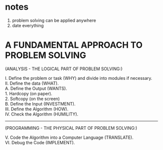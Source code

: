 # notes

1) problem solving can be applied anywhere
1) date everything

# A FUNDAMENTAL APPROACH TO PROBLEM SOLVING
  
(ANALYSIS - THE LOGICAL PART OF PROBLEM SOLVING:)  
  
I. Define the problem or task (WHY) and divide into modules if necessary.  
II. Define the data (WHAT).  
    A. Define the Output (WANTS).  
        1. Hardcopy (on paper).  
        2. Softcopy (on the screen)  
    B. Define the Input (INVESTMENT).  
III. Define the Algorithm (HOW).  
IV. Check the Algorithm (HUMILITY).  
_____________________________________________________
  
(PROGRAMMING - THE PHYSICAL PART OF PROBLEM SOLVING:)  
  
V. Code the Algorithm into a Computer Language (TRANSLATE).  
VI. Debug the Code (IMPLEMENT).  